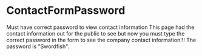# ContactFormPassword
Must have correct password to view contact information
This page had the contact information out for the public to see but now you must
type the correct password in the form to see the company contact information!!!
The password is "Swordfish".

